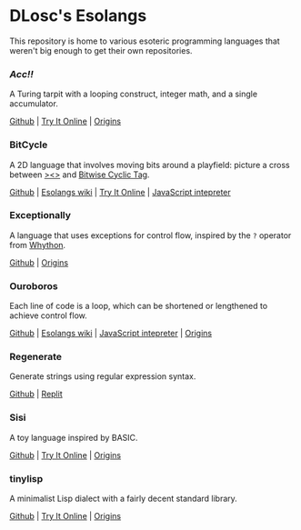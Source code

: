 # DLosc's Esolangs

This repository is home to various esoteric programming languages that weren't big enough to get their own repositories.

### *Acc!!*

A Turing tarpit with a looping construct, integer math, and a single accumulator.

[Github](https://github.com/dloscutoff/Esolangs/tree/master/Acc!!)
| [Try It Online](https://tio.run/#accbb)
| [Origins](https://codegolf.stackexchange.com/a/62493/16766)

### BitCycle

A 2D language that involves moving bits around a playfield: picture a cross between [><>](http://esolangs.org/wiki/Fish) and [Bitwise Cyclic Tag](http://esolangs.org/wiki/Bitwise_Cyclic_Tag).

[Github](https://github.com/dloscutoff/Esolangs/tree/master/BitCycle)
| [Esolangs wiki](https://esolangs.org/wiki/BitCycle)
| [Try It Online](https://tio.run/#bitcycle)
| [JavaScript intepreter](https://dloscutoff.github.io/Esolangs/BitCycle)

### Exceptionally

A language that uses exceptions for control flow, inspired by the `?` operator from [Whython](https://www.pxeger.com/2021-09-19-hacking-on-cpython/).

[Github](https://github.com/dloscutoff/Esolangs/tree/master/Exceptionally)
| [Origins](https://codegolf.stackexchange.com/a/242066/16766)

### Ouroboros

Each line of code is a loop, which can be shortened or lengthened to achieve control flow.

[Github](https://github.com/dloscutoff/Esolangs/tree/master/Ouroboros)
| [Esolangs wiki](https://esolangs.org/wiki/Ouroboros)
| [JavaScript intepreter](https://dloscutoff.github.io/Esolangs/Ouroboros)
| [Origins](https://codegolf.stackexchange.com/a/61624/16766)

### Regenerate

Generate strings using regular expression syntax.

[Github](https://github.com/dloscutoff/Esolangs/tree/master/Regenerate)
| [Replit](https://replit.com/@dloscutoff/regenerate)

### Sisi

A toy language inspired by BASIC.

[Github](https://github.com/dloscutoff/Esolangs/tree/master/Sisi)
| [Try It Online](https://tio.run/#sisi)
| [Origins](https://codegolf.stackexchange.com/a/22813/16766)

### tinylisp

A minimalist Lisp dialect with a fairly decent standard library.

[Github](https://github.com/dloscutoff/Esolangs/tree/master/tinylisp)
| [Try It Online](https://tio.run/#tinylisp)
| [Origins](https://codegolf.stackexchange.com/q/62886/16766)
